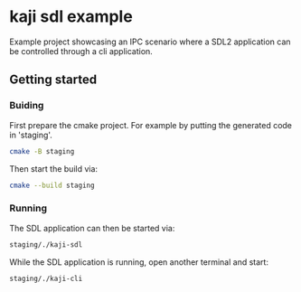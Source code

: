 # kaji sdl example

Example project showcasing an IPC scenario where a SDL2 application can be controlled through a cli application. 

## Getting started

### Buiding

First prepare the cmake project. For example by putting the generated code in 'staging'.
```bash
cmake -B staging
```

Then start the build via:
```bash
cmake --build staging
```

### Running

The SDL application can then be started via:
```bash
staging/./kaji-sdl
```

While the SDL application is running, open another terminal and start:
```bash
staging/./kaji-cli
```
